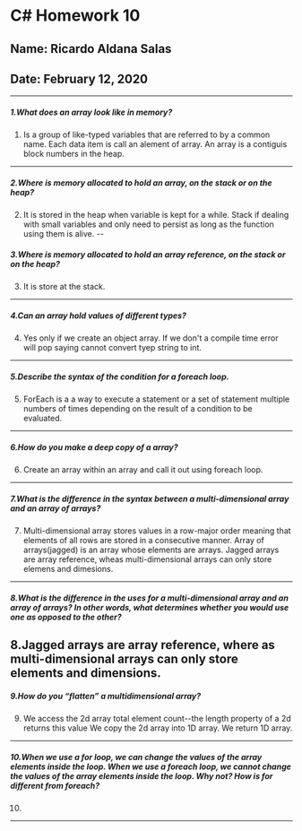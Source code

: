 # C# Homework 10
## Name: Ricardo Aldana Salas
## Date: February 12, 2020
---

##### 1.What does an array look like in memory?
1.  Is a group of like-typed variables that are referred to by a common name. Each data item is call an alement of array. An array is a contiguis block numbers in the heap.
---
##### 2.Where is memory allocated to hold an array, on the stack or on the heap?
2. It is stored in the heap when variable is kept for a while. Stack if dealing with small variables and only need to persist as long as the function using them is alive.
--
##### 3.Where is memory allocated to hold an array reference, on the stack or on the heap?
3. It is store at the stack.
---
##### 4.Can an array hold values of different types?
4. Yes only if we create an object array. If we don't a compile time error will pop saying cannot convert tyep string to int.
---
##### 5.Describe the syntax of the condition for a foreach loop.
5. ForEach is a a way to execute a statement or a set of statement multiple numbers of times depending on the result of a condition to be evaluated.
---
##### 6.How do you make a deep copy of a array?
6. Create an array within an array and call it out using foreach loop.
---
##### 7.What is the difference in the syntax between a multi-dimensional array and an array of arrays?
7. Multi-dimensional array stores values in a row-major order meaning that elements of all rows are stored in a consecutive manner. Array of arrays(jagged) is an array whose elements are arrays. Jagged arrays are array reference, wheas multi-dimensional arrays can only store elemens and dimesions.
---
##### 8.What is the difference in the uses for a multi-dimensional array and an array of arrays? In other words, what determines whether you would use one as opposed to the other?
8.Jagged arrays are array reference, where as multi-dimensional arrays can only store elements and dimensions.
---
##### 9.How do you “flatten” a multidimensional array?
9. We access the 2d array total element count--the length property of a 2d returns this value We copy the 2d array into 1D array. We return 1D array.
---
##### 10.When we use a for loop, we can change the values of the array elements inside the loop. When we use a foreach loop, we cannot change the values of the array elements inside the loop. Why not? How is for different from foreach?
10.
---
